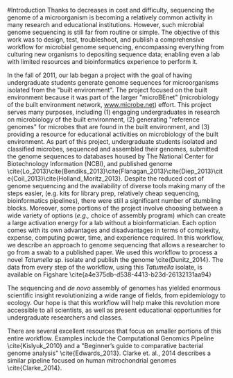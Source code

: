 #Introduction
Thanks to decreases in cost and difficulty, sequencing the genome of a microorganism is becoming a relatively common activity in many research and educational institutions. However, such microbial genome sequencing is still far from routine or simple. The objective of this work was to design, test, troubleshoot, and publish a comprehensive workflow for microbial genome sequencing, encompassing everything from culturing new organisms to depositing sequence data; enabling even a lab with limited resources and bioinformatics experience to perform it.

In the fall of 2011, our lab began a project with the goal of having undergraduate students generate genome sequences for microorganisms isolated from the "built environment". The project focused on the built environment because it was part of the larger "microBEnet" (microbiology of the built environment network, www.microbe.net) effort. This project serves many purposes, including (1) engaging undergraduates in research on microbiology of the built environment, (2) generating "reference genomes" for microbes that are found in the built environment, and (3) providing a resource for educational activities on microbiology of the built environment. As part of this project, undergraduate students isolated and classified microbes, sequenced and assembled their genomes, submitted the genome sequences to databases housed by The National Center for Biotechnology Information (NCBI), and published genome \cite{Lo_2013}\cite{Bendiks_2013}\cite{Flanagan_2013}\cite{Diep_2013}\cite{Coil_2013}\cite{Holland_Moritz_2013}. Despite the reduced cost of genome sequencing and the availability of diverse tools making many of the steps easier, (e.g. kits for library prep, relatively cheap sequencing, bioinformatics pipelines), there were still a significant number of stumbling blocks. Moreover, some portions of the project involve choosing between a wide variety of options (_e.g.,_ choice of assembly program) which can create a large activation energy for a lab without a bioinformatician. Each option comes with its own advantages and disadvantages in terms of complexity, expense, computing power, time, and experience required. In this workflow, we describe an approach to genome sequencing that allows a researcher to go from a swab to a published paper. We used this workflow to process a novel _Tatumella_ sp. isolate and publish the genome \cite{Dunitz_2014}. The data from every step of the workflow, using this _Tatumella_ isolate, is available on Figshare \cite{a4e375db-d538-4413-b23d-26132131aa94}

The sequencing and _de novo_ assembly of genomes has yielded enormous scientific insight revolutionizing a wide range of fields, from epidemiology to ecology. Our hope is that this workflow will help make this revolution more accessible to all scientists, as well as present educational opportunities for undergraduate researchers and classes.
 
There are several excellent resources that focus on smaller portions of this entire workflow. Examples include the Computational Genomics Pipeline \cite{Kislyuk_2010} and a "Beginner’s guide to comparative bacterial genome analysis" \cite{Edwards_2013}. Clarke et. al., 2014 describes a similar pipeline focused on human mitrochondrial genomes \cite{Clarke_2014}.


